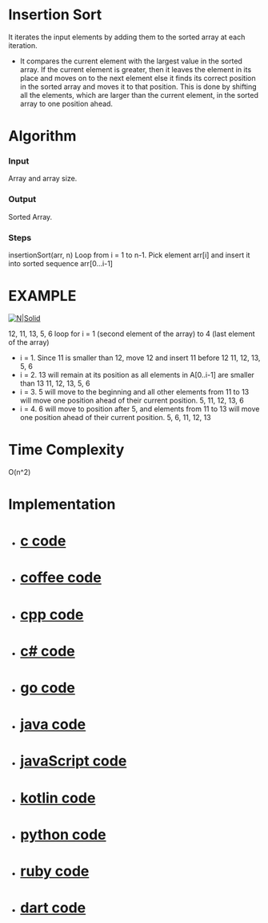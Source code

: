# Insertion Sort



It iterates the input elements by adding them to the sorted array at each iteration.

  - It compares the current element with the largest value in the sorted array. If the current element is greater, then it leaves the element in its place and moves on to the next element else it finds its correct position in the sorted array and moves it to that position. This is done by shifting all the elements, which are larger than the current element, in the sorted array to one position ahead.
 
#   Algorithm
### Input
Array and array size.
### Output
Sorted Array.
### Steps
insertionSort(arr, n)
Loop from i = 1 to n-1.
     Pick element arr[i] and insert it into sorted sequence arr[0…i-1]

# EXAMPLE
[![N|Solid](https://www.testingdocs.com/questions/wp-content/uploads/InsertionSort.png)](https://nodesource.com/products/nsolid)

12, 11, 13, 5, 6
loop for i = 1 (second element of the array) to 4 (last element of the array)
-	i = 1. Since 11 is smaller than 12, move 12 and insert 11 before 12
11, 12, 13, 5, 6
-	i = 2. 13 will remain at its position as all elements in A[0..i-1] are smaller than 13
11, 12, 13, 5, 6
-	i = 3. 5 will move to the beginning and all other elements from 11 to 13 will move one position ahead of their current position.
5, 11, 12, 13, 6
-	i = 4. 6 will move to position after 5, and elements from 11 to 13 will move one position ahead of their current position.
5, 6, 11, 12, 13

# Time Complexity
O(n^2)

# Implementation

 - # [c code]
 - # [coffee code]
 - # [cpp code]
 - # [c# code]
 - # [go code]
 - # [java code]
 - # [javaScript code]
 - # [kotlin code]
 - # [python code]
 - # [ruby code]
 - # [dart code]



[c code]: <http://github.com/jainaman224/Algo_Ds_Notes/blob/master/Insertion_Sort/Insertion_Sort.c>
[coffee code]: <https://github.com/jainaman224/Algo_Ds_Notes/blob/master/Insertion_Sort/Insertion_Sort.coffee>
  [cpp code]: <https://github.com/jainaman224/Algo_Ds_Notes/blob/master/Insertion_Sort/Insertion_Sort.cpp>
   [c# code]: <https://github.com/jainaman224/Algo_Ds_Notes/blob/master/Insertion_Sort/Insertion_Sort.cs>
   [go code]: <https://github.com/jainaman224/Algo_Ds_Notes/blob/master/Insertion_Sort/Insertion_Sort.go>
   [java code]: <https://github.com/jainaman224/Algo_Ds_Notes/blob/master/Insertion_Sort/Insertion_Sort.java>
   [javaScript code]: <https://github.com/jainaman224/Algo_Ds_Notes/blob/master/Insertion_Sort/Insertion_Sort.js>
   [kotlin code]: <https://github.com/jainaman224/Algo_Ds_Notes/blob/master/Insertion_Sort/Insertion_Sort.ky>
   [python code]: <https://github.com/jainaman224/Algo_Ds_Notes/blob/master/Insertion_Sort/Insertion_Sort.py>
   [ruby code]: <https://github.com/jainaman224/Algo_Ds_Notes/blob/master/Insertion_Sort/Insertion_Sort.rb>
   [dart code ]: <https://github.com/jainaman224/Algo_Ds_Notes/blob/master/Insertion_Sort/Insertion_Sort.dart>
   
  
